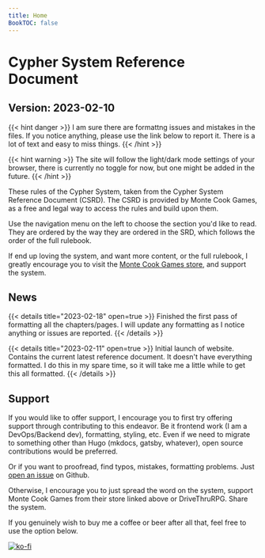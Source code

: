 ```yaml
---
title: Home
BookTOC: false
---
```


# Cypher System Reference Document

## Version: 2023-02-10

{{< hint danger >}}
I am sure there are formattng issues and mistakes in the files. If you notice anything, please use the link below to report it. There is a lot of text and easy to miss things.
{{< /hint >}}

{{< hint warning >}}
The site will follow the light/dark mode settings of your browser, there is currently no toggle for now, but one might be added in the future.
{{< /hint >}}

These rules of the Cypher System, taken from the Cypher System Reference Document (CSRD). The CSRD is provided by Monte Cook Games, as a free and legal way to access the rules and build upon them.

Use the navigation menu on the left to choose the section you'd like to read. They are ordered by the way they are ordered in the SRD, which follows the order of the full rulebook.

If end up loving the system, and want more content, or the full rulebook, I greatly encourage you to visit the [Monte Cook Games store](https://www.montecookgames.com/store/), and support the system.

## News

{{< details title="2023-02-18" open=true >}}
Finished the first pass of formatting all the chapters/pages. I will update any formatting as I notice anything or issues are reported.
{{< /details >}}

{{< details title="2023-02-11" open=true >}}
Initial launch of website. Contains the current latest reference document.
It doesn't have everything formatted. I do this in my spare time, so it will take me a little while to get this all formatted.
{{< /details >}}

## Support

If you would like to offer support, I encourage you to first try offering support through contributing to this endeavor. Be it frontend work (I am a DevOps/Backend dev), formatting, styling, etc. Even if we need to migrate to something other than Hugo (mkdocs, gatsby, whatever), open source contributions would be preferred. 

Or if you want to proofread, find typos, mistakes, formatting problems. Just [open an issue](https://github.com/Daegalus/csrd/issues/new) on Github.

Otherwise, I encourage you to just spread the word on the system, support Monte Cook Games from their store linked above or DriveThruRPG. Share the system.

If you genuinely wish to buy me a coffee or beer after all that, feel free to use the option below.

[![ko-fi](https://ko-fi.com/img/githubbutton_sm.svg)](https://ko-fi.com/Y8Y51A3NY)
<!--[![paypal donate](https://www.paypalobjects.com/webstatic/en_US/i/buttons/PP_logo_h_100x26.png)](https://www.paypal.com/donate/?hosted_button_id=G3Y2XJK29M2KG)-->
